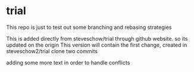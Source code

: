 trial
=====

This repo is just to test out some branching and rebasing strategies

This is added directly from steveschow/trial through github website.  so its updated on the origin
This version will contain the first change, created in steveschow2/trial clone
two commits

adding some more text in order to handle conflicts

